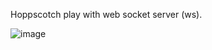 Hoppscotch play with web socket server (ws).

![image](https://github.com/dhruv1345/websocket_server/assets/86596711/6364bebb-058a-4243-ba17-0d4d9379a972)
